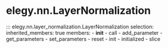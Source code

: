 
# elegy.nn.LayerNormalization

::: elegy.nn.layer_normalization.LayerNormalization
    selection:
        inherited_members: true
        members:
            - __init__
            - call
            - add_parameter
            - get_parameters
            - set_parameters
            - reset
            - init
            - initialized
            - slice
        